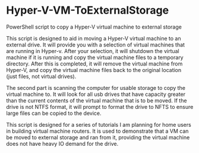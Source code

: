 # Hyper-V-VM-ToExternalStorage
PowerShell script to copy a Hyper-V virtual machine to external storage

This script is designed to aid in moving a Hyper-V virtual machine to an external drive.
It will provide you with a selection of virtual machines that are running in Hyper-v.
After your selection, it will shutdown the virtual machine if it is running and copy the virtual machine
files to a temporary directory.  After this is completed, it will remove the virtual machine from Hyper-V,
and copy the virtual machine files back to the original location (just files, not virtual drives).

The second part is scanning the computer for usable storage to copy the virtual machine to.  It will
look for all usb drives that have capacity greater than the current contents of the virtual machine that is
to be moved.  If the drive is not NTFS format, it will prompt to format the drive to NFTS to ensure large files
can be copied to the device.

This script is designed for a series of tutorials I am planning for home users in building virtual machine
routers.  It is used to demonstrate that a VM can be moved to external storage and ran from it, providing
the virtual machine does not have heavy IO demand for the drive.
